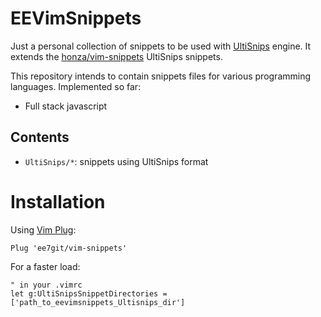 # EEVimSnippets

Just a personal collection of snippets to be used with [UltiSnips](https://github.com/SirVer/ultisnips) engine.
It extends the [honza/vim-snippets](https://github.com/honza/vim-snippets) UltiSnips snippets.

This repository intends to contain snippets files for various programming languages. Implemented so far:

- Full stack javascript

## Contents

- `UltiSnips/*`: snippets using UltiSnips format

# Installation

Using [Vim Plug](https://github.com/junegunn/vim-plug):

```vim
Plug 'ee7git/vim-snippets'
```

For a faster load:

```vim
" in your .vimrc
let g:UltiSnipsSnippetDirectories = ['path_to_eevimsnippets_Ultisnips_dir']
```
